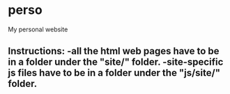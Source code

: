 # perso
My personal website

Instructions:
-all the html web pages have to be in a folder under the "site/" folder.
-site-specific js files have to be in a folder under the "js/site/" folder.
-
